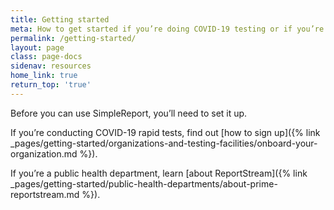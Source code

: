 ```yaml
---
title: Getting started
meta: How to get started if you’re doing COVID-19 testing or if you’re a public health department getting data from SimpleReport
permalink: /getting-started/
layout: page
class: page-docs
sidenav: resources
home_link: true
return_top: 'true'
---
```


Before you can use SimpleReport, you’ll need to set it up.

If you’re conducting COVID-19 rapid tests, find out [how to sign up]({% link _pages/getting-started/organizations-and-testing-facilities/onboard-your-organization.md %}).

If you’re a public health department, learn [about ReportStream]({% link _pages/getting-started/public-health-departments/about-prime-reportstream.md %}).
